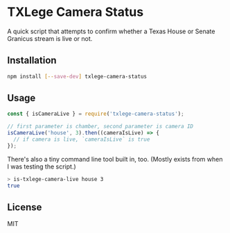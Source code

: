 # TXLege Camera Status

A quick script that attempts to confirm whether a Texas House or Senate Granicus stream is live or not.

## Installation

```sh
npm install [--save-dev] txlege-camera-status
```

## Usage

```js
const { isCameraLive } = require('txlege-camera-status');

// first parameter is chamber, second parameter is camera ID
isCameraLive('house', 3).then((cameraIsLive) => {
  // if camera is live, `cameraIsLive` is true
});
```

There's also a tiny command line tool built in, too. (Mostly exists from when I was testing the script.)

```sh
> is-txlege-camera-live house 3
true
```

## License

MIT
